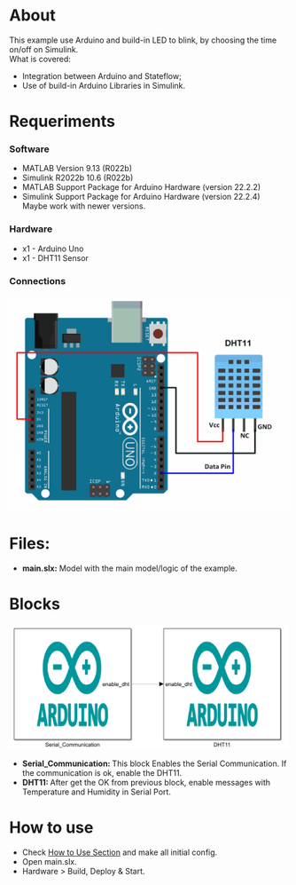 # About

This example use Arduino and build-in LED to blink, by choosing the time on/off on Simulink.
<br> What is covered:

- Integration between Arduino and Stateflow;
- Use of build-in Arduino Libraries in Simulink.

# Requeriments

### Software

- MATLAB Version 9.13 (R022b)
- Simulink R2022b 10.6 (R022b)
- MATLAB Support Package for Arduino Hardware (version 22.2.2)
- Simulink Support Package for Arduino Hardware (version 22.2.4)
  <br> Maybe work with newer versions.

### Hardware

- x1 - Arduino Uno
- x1 - DHT11 Sensor

### Connections

<img src="./imgs/circuit.png"   />

# Files:

- <b>main.slx:</b> Model with the main model/logic of the example.

# Blocks

<img src="./imgs/01.png"   />

- <b>Serial_Communication: </b> This block Enables the Serial Communication. If the communication is ok, enable the DHT11.
- <b>DHT11: </b> After get the OK from previous block, enable messages with Temperature and Humidity in Serial Port.

# How to use

- Check [How to Use Section](../how_to_use/) and make all initial config.
- Open main.slx.
- Hardware > Build, Deploy & Start.

